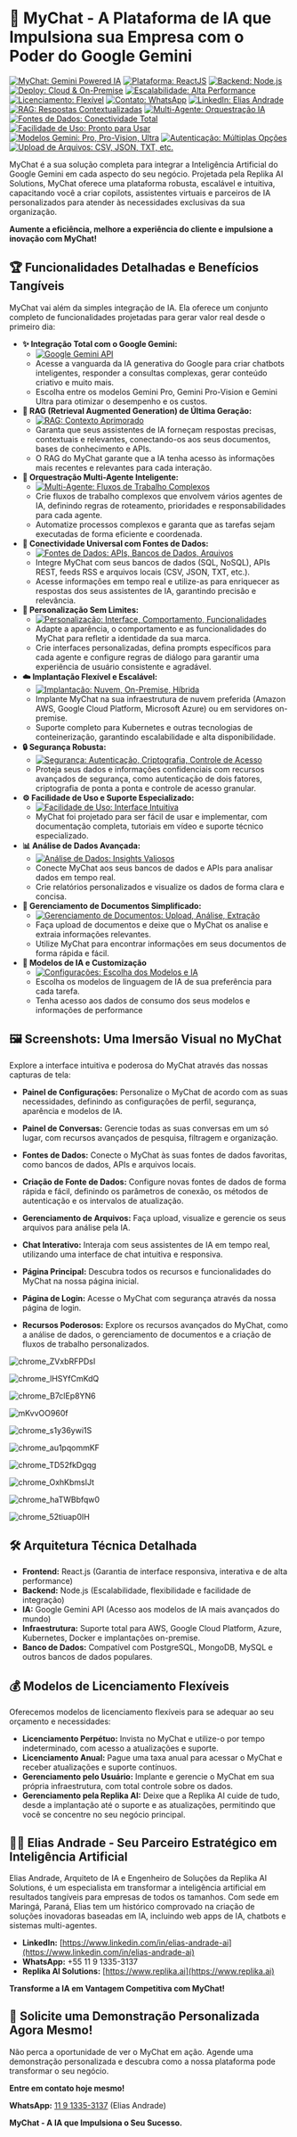 # 🚀 MyChat - A Plataforma de IA que Impulsiona sua Empresa com o Poder do Google Gemini

[![MyChat: Gemini Powered IA](https://img.shields.io/badge/MyChat-Gemini%20Powered-orange?style=for-the-badge)](https://gemini.google.com)
[![Plataforma: ReactJS](https://img.shields.io/badge/Plataforma-ReactJS-orange?style=for-the-badge&logo=react)](https://reactjs.org/)
[![Backend: Node.js](https://img.shields.io/badge/Backend-Node.js-orange?style=for-the-badge&logo=node.js)](https://nodejs.org/)
[![Deploy: Cloud & On-Premise](https://img.shields.io/badge/Deploy-Cloud%20&%20On--Premise-orange?style=for-the-badge)](https://www.replika.ai)
[![Escalabilidade: Alta Performance](https://img.shields.io/badge/Escalabilidade-Alta%20Performance-orange?style=for-the-badge)](https://www.replika.ai)
[![Licenciamento: Flexível](https://img.shields.io/badge/Licenciamento-Flex%C3%ADvel-orange?style=for-the-badge)](https://www.replika.ai)
[![Contato: WhatsApp](https://img.shields.io/badge/Contato-WhatsApp-orange?style=for-the-badge&logo=whatsapp&link=https://wa.me/5511913353137)](https://wa.me/5511913353137)
[![LinkedIn: Elias Andrade](https://img.shields.io/badge/LinkedIn-Elias%20Andrade-orange?style=for-the-badge&logo=linkedin&link=https://www.linkedin.com/in/elias-andrade-ai)](https://www.linkedin.com/in/elias-andrade-ai)
[![RAG: Respostas Contextualizadas](https://img.shields.io/badge/RAG-Respostas%20Contextualizadas-orange?style=for-the-badge)](https://www.replika.ai)
[![Multi-Agente: Orquestração IA](https://img.shields.io/badge/Multi--Agente-Orquestra%C3%A7%C3%A3o%20IA-orange?style=for-the-badge)](https://www.replika.ai)
[![Fontes de Dados: Conectividade Total](https://img.shields.io/badge/Fontes%20de%20Dados-Conectividade%20Total-orange?style=for-the-badge)](https://www.replika.ai)
[![Facilidade de Uso: Pronto para Usar](https://img.shields.io/badge/Facilidade%20de%20Uso-Pronto%20para%20Usar-orange?style=for-the-badge)](https://www.replika.ai)
[![Modelos Gemini: Pro, Pro-Vision, Ultra](https://img.shields.io/badge/Modelos%20Gemini-Pro%2C%20Pro--Vision%2C%20Ultra-orange?style=for-the-badge)](https://gemini.google.com)
[![Autenticação: Múltiplas Opções](https://img.shields.io/badge/Autentica%C3%A7%C3%A3o-M%C3%BAltiplas%20Op%C3%A7%C3%B5es-orange?style=for-the-badge)](https://www.replika.ai)
[![Upload de Arquivos: CSV, JSON, TXT, etc.](https://img.shields.io/badge/Upload%20de%20Arquivos-CSV%2C%20JSON%2C%20TXT%2C%20etc.-orange?style=for-the-badge)](https://www.replika.ai)

MyChat é a sua solução completa para integrar a Inteligência Artificial do Google Gemini em cada aspecto do seu negócio. Projetada pela Replika AI Solutions, MyChat oferece uma plataforma robusta, escalável e intuitiva, capacitando você a criar copilots, assistentes virtuais e parceiros de IA personalizados para atender às necessidades exclusivas da sua organização.

**Aumente a eficiência, melhore a experiência do cliente e impulsione a inovação com MyChat!**

## 🏆 Funcionalidades Detalhadas e Benefícios Tangíveis

MyChat vai além da simples integração de IA. Ela oferece um conjunto completo de funcionalidades projetadas para gerar valor real desde o primeiro dia:

*   **✨ Integração Total com o Google Gemini:**
    *   [![Google Gemini API](https://img.shields.io/badge/API-Google%20Gemini-orange?style=for-the-badge)](https://gemini.google.com)
    *   Acesse a vanguarda da IA generativa do Google para criar chatbots inteligentes, responder a consultas complexas, gerar conteúdo criativo e muito mais.
    *   Escolha entre os modelos Gemini Pro, Gemini Pro-Vision e Gemini Ultra para otimizar o desempenho e os custos.
*   **🧠 RAG (Retrieval Augmented Generation) de Última Geração:**
    *   [![RAG: Contexto Aprimorado](https://img.shields.io/badge/RAG-Contexto%20Aprimorado-orange?style=for-the-badge)](https://www.replika.ai)
    *   Garanta que seus assistentes de IA forneçam respostas precisas, contextuais e relevantes, conectando-os aos seus documentos, bases de conhecimento e APIs.
    *   O RAG do MyChat garante que a IA tenha acesso às informações mais recentes e relevantes para cada interação.
*   **🤝 Orquestração Multi-Agente Inteligente:**
    *   [![Multi-Agente: Fluxos de Trabalho Complexos](https://img.shields.io/badge/Multi--Agente-Fluxos%20de%20Trabalho%20Complexos-orange?style=for-the-badge)](https://www.replika.ai)
    *   Crie fluxos de trabalho complexos que envolvem vários agentes de IA, definindo regras de roteamento, prioridades e responsabilidades para cada agente.
    *   Automatize processos complexos e garanta que as tarefas sejam executadas de forma eficiente e coordenada.
*   **🔗 Conectividade Universal com Fontes de Dados:**
    *   [![Fontes de Dados: APIs, Bancos de Dados, Arquivos](https://img.shields.io/badge/Fontes%20de%20Dados-APIs%2C%20Bancos%20de%20Dados%2C%20Arquivos-orange?style=for-the-badge)](https://www.replika.ai)
    *   Integre MyChat com seus bancos de dados (SQL, NoSQL), APIs REST, feeds RSS e arquivos locais (CSV, JSON, TXT, etc.).
    *   Acesse informações em tempo real e utilize-as para enriquecer as respostas dos seus assistentes de IA, garantindo precisão e relevância.
*   **🎨 Personalização Sem Limites:**
    *   [![Personalização: Interface, Comportamento, Funcionalidades](https://img.shields.io/badge/Personaliza%C3%A7%C3%A3o-Interface%2C%20Comportamento%2C%20Funcionalidades-orange?style=for-the-badge)](https://www.replika.ai)
    *   Adapte a aparência, o comportamento e as funcionalidades do MyChat para refletir a identidade da sua marca.
    *   Crie interfaces personalizadas, defina prompts específicos para cada agente e configure regras de diálogo para garantir uma experiência de usuário consistente e agradável.
*   **☁️ Implantação Flexível e Escalável:**
    *   [![Implantação: Nuvem, On-Premise, Híbrida](https://img.shields.io/badge/Implanta%C3%A7%C3%A3o-Nuvem%2C%20On--Premise%2C%20H%C3%ADbrida-orange?style=for-the-badge)](https://www.replika.ai)
    *   Implante MyChat na sua infraestrutura de nuvem preferida (Amazon AWS, Google Cloud Platform, Microsoft Azure) ou em servidores on-premise.
    *   Suporte completo para Kubernetes e outras tecnologias de conteinerização, garantindo escalabilidade e alta disponibilidade.
*   **🔒 Segurança Robusta:**
    *   [![Segurança: Autenticação, Criptografia, Controle de Acesso](https://img.shields.io/badge/Seguran%C3%A7a-Autentica%C3%A7%C3%A3o%2C%20Criptografia%2C%20Controle%20de%20Acesso-orange?style=for-the-badge)](https://www.replika.ai)
    *   Proteja seus dados e informações confidenciais com recursos avançados de segurança, como autenticação de dois fatores, criptografia de ponta a ponta e controle de acesso granular.
*   **⚙️ Facilidade de Uso e Suporte Especializado:**
    *   [![Facilidade de Uso: Interface Intuitiva](https://img.shields.io/badge/Facilidade%20de%20Uso-Interface%20Intuitiva-orange?style=for-the-badge)](https://www.replika.ai)
    *   MyChat foi projetado para ser fácil de usar e implementar, com documentação completa, tutoriais em vídeo e suporte técnico especializado.
*   **📊 Análise de Dados Avançada:**
    *   [![Análise de Dados: Insights Valiosos](https://img.shields.io/badge/An%C3%A1lise%20de%20Dados-Insights%20Valiosos-orange?style=for-the-badge)](https://www.replika.ai)
    *   Conecte MyChat aos seus bancos de dados e APIs para analisar dados em tempo real.
    *   Crie relatórios personalizados e visualize os dados de forma clara e concisa.
*   **📂 Gerenciamento de Documentos Simplificado:**
    *   [![Gerenciamento de Documentos: Upload, Análise, Extração](https://img.shields.io/badge/Gerenciamento%20de%20Documentos-Upload%2C%20An%C3%A1lise%2C%20Extra%C3%A7%C3%A3o-orange?style=for-the-badge)](https://www.replika.ai)
    *   Faça upload de documentos e deixe que o MyChat os analise e extraia informações relevantes.
    *   Utilize MyChat para encontrar informações em seus documentos de forma rápida e fácil.
*	**🧮 Modelos de IA e Customização**
	*	[![Configurações: Escolha dos Modelos e IA](https://img.shields.io/badge/Configura%C3%A7%C3%B5es-Escolha%20dos%20Modelos%20e%20IA-orange?style=for-the-badge)](https://www.replika.ai)
	*	Escolha os modelos de linguagem de IA de sua preferência para cada tarefa.
	*	Tenha acesso aos dados de consumo dos seus modelos e informações de performance

## 🖼️ Screenshots: Uma Imersão Visual no MyChat

Explore a interface intuitiva e poderosa do MyChat através das nossas capturas de tela:

*   **Painel de Configurações:** Personalize o MyChat de acordo com as suas necessidades, definindo as configurações de perfil, segurança, aparência e modelos de IA.

*   **Painel de Conversas:** Gerencie todas as suas conversas em um só lugar, com recursos avançados de pesquisa, filtragem e organização.

*   **Fontes de Dados:** Conecte o MyChat às suas fontes de dados favoritas, como bancos de dados, APIs e arquivos locais.

*   **Criação de Fonte de Dados:** Configure novas fontes de dados de forma rápida e fácil, definindo os parâmetros de conexão, os métodos de autenticação e os intervalos de atualização.

*   **Gerenciamento de Arquivos:** Faça upload, visualize e gerencie os seus arquivos para análise pela IA.

*   **Chat Interativo:** Interaja com seus assistentes de IA em tempo real, utilizando uma interface de chat intuitiva e responsiva.

*   **Página Principal:** Descubra todos os recursos e funcionalidades do MyChat na nossa página inicial.

*   **Página de Login:** Acesse o MyChat com segurança através da nossa página de login.

*   **Recursos Poderosos:** Explore os recursos avançados do MyChat, como a análise de dados, o gerenciamento de documentos e a criação de fluxos de trabalho personalizados.

![chrome_ZVxbRFPDsI](https://github.com/user-attachments/assets/73d1757c-fbe0-4c47-bdee-9627c45cecf0)

![chrome_lHSYfCmKdQ](https://github.com/user-attachments/assets/e3b1258f-9505-43b2-9b66-d4782aa0b859)

![chrome_B7clEp8YN6](https://github.com/user-attachments/assets/28f0858d-22d7-444a-af0d-f5463d04a835)

![mKvvOO960f](https://github.com/user-attachments/assets/d49ced83-2307-4c76-aeaf-03330cd8d42d)

![chrome_s1y36ywi1S](https://github.com/user-attachments/assets/efb281e1-8c26-4e3d-a014-35235ebb693d)

![chrome_au1pqommKF](https://github.com/user-attachments/assets/e285984e-f6fe-41a8-9109-9cc2e7172d35)

![chrome_TD52fkDgqg](https://github.com/user-attachments/assets/15262fa3-0ef9-491a-8500-06dbe760b509)

![chrome_OxhKbmsIJt](https://github.com/user-attachments/assets/7e0c1ba7-86ef-4862-80e3-17869fb8d63a)

![chrome_haTWBbfqw0](https://github.com/user-attachments/assets/2824d7d4-1e55-4591-9f09-693ad41931ec)

![chrome_52tiuap0IH](https://github.com/user-attachments/assets/c769efe0-3eb7-45d1-b595-803d0c616755)

## 🛠️ Arquitetura Técnica Detalhada

*   **Frontend:** React.js (Garantia de interface responsiva, interativa e de alta performance)
*   **Backend:** Node.js (Escalabilidade, flexibilidade e facilidade de integração)
*   **IA:** Google Gemini API (Acesso aos modelos de IA mais avançados do mundo)
*   **Infraestrutura:** Suporte total para AWS, Google Cloud Platform, Azure, Kubernetes, Docker e implantações on-premise.
*   **Banco de Dados:** Compatível com PostgreSQL, MongoDB, MySQL e outros bancos de dados populares.

## 💰 Modelos de Licenciamento Flexíveis

Oferecemos modelos de licenciamento flexíveis para se adequar ao seu orçamento e necessidades:

*   **Licenciamento Perpétuo:** Invista no MyChat e utilize-o por tempo indeterminado, com acesso a atualizações e suporte.
*   **Licenciamento Anual:** Pague uma taxa anual para acessar o MyChat e receber atualizações e suporte contínuos.
*   **Gerenciamento pelo Usuário:** Implante e gerencie o MyChat em sua própria infraestrutura, com total controle sobre os dados.
*   **Gerenciamento pela Replika AI:** Deixe que a Replika AI cuide de tudo, desde a implantação até o suporte e as atualizações, permitindo que você se concentre no seu negócio principal.

## 👨‍💻 Elias Andrade - Seu Parceiro Estratégico em Inteligência Artificial

Elias Andrade, Arquiteto de IA e Engenheiro de Soluções da Replika AI Solutions, é um especialista em transformar a inteligência artificial em resultados tangíveis para empresas de todos os tamanhos. Com sede em Maringá, Paraná, Elias tem um histórico comprovado na criação de soluções inovadoras baseadas em IA, incluindo web apps de IA, chatbots e sistemas multi-agentes.

*   **LinkedIn:** [https://www.linkedin.com/in/elias-andrade-ai](https://www.linkedin.com/in/elias-andrade-ai)
*   **WhatsApp:** +55 11 9 1335-3137
*   **Replika AI Solutions:** [https://www.replika.ai](https://www.replika.ai)

**Transforme a IA em Vantagem Competitiva com MyChat!**

## 🚀 Solicite uma Demonstração Personalizada Agora Mesmo!

Não perca a oportunidade de ver o MyChat em ação. Agende uma demonstração personalizada e descubra como a nossa plataforma pode transformar o seu negócio.

**Entre em contato hoje mesmo!**

**WhatsApp:** [11 9 1335-3137](https://wa.me/5511913353137) (Elias Andrade)

**MyChat - A IA que Impulsiona o Seu Sucesso.**

